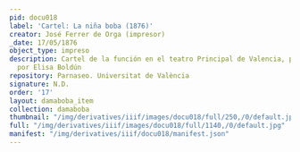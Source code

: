 ```yaml
---
pid: docu018
label: 'Cartel: La niña boba (1876)'
creator: José Ferrer de Orga (impresor)
_date: 17/05/1876
object_type: impreso
description: Cartel de la función en el teatro Principal de Valencia, protagonizada
  por Elisa Boldún
repository: Parnaseo. Universitat de València
signature: N.D.
order: '17'
layout: damaboba_item
collection: damaboba
thumbnail: "/img/derivatives/iiif/images/docu018/full/250,/0/default.jpg"
full: "/img/derivatives/iiif/images/docu018/full/1140,/0/default.jpg"
manifest: "/img/derivatives/iiif/docu018/manifest.json"
---
```

